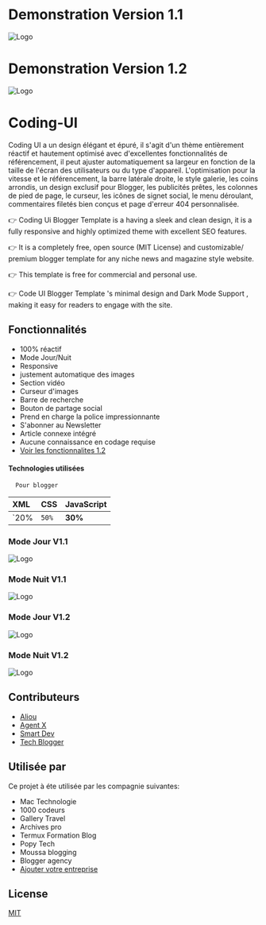 # Demonstration Version 1.1
![Logo](https://telegra.ph/file/68047095b7d4afd5f9f7e.jpg)
# Demonstration Version 1.2
![Logo](https://telegra.ph/file/91c098c67f50a418bb3f9.jpg)
# Coding-UI
Coding UI a un design élégant et épuré, il s'agit d'un thème entièrement réactif et hautement optimisé avec d'excellentes fonctionnalités de référencement, il peut ajuster automatiquement sa largeur en fonction de la taille de l'écran des utilisateurs ou du type d'appareil. L'optimisation pour la vitesse et le référencement, la barre latérale droite, le style galerie, les coins arrondis, un design exclusif pour Blogger, les publicités prêtes, les colonnes de pied de page, le curseur, les icônes de signet social, le menu déroulant, commentaires filetés bien conçus et page d'erreur 404 personnalisée.

👉 Coding Ui Blogger Template is a having a sleek and clean design, it is a fully responsive and highly optimized theme with excellent SEO features.

👉 It is a completely free, open source (MIT License) and customizable/ premium  blogger template for any niche news and magazine style website.

👉  This template is free for commercial and personal use.

👉 Code UI Blogger Template 's minimal design and Dark Mode Support , making it easy for readers to engage with the site.

## Fonctionnalités
- 100% réactif
- Mode Jour/Nuit
- Responsive
- justement automatique des images
- Section vidéo
- Curseur d'images
- Barre de recherche
- Bouton de partage social
- Prend en charge la police impressionnante
- S'abonner au Newsletter
- Article connexe intégré
- Aucune connaissance en codage requise
- <a href="https://github.com/codingtuto/Coding-UI/pull/3">Voir les fonctionnalites 1.2</a>
#### Technologies utilisées

```http
  Pour blogger
```

| XML | CSS     | JavaScript               |
| :-------- | :------- | :------------------------- |
| `20% | `50%` | **30%**|

### Mode Jour V1.1
![Logo](https://telegra.ph/file/68047095b7d4afd5f9f7e.jpg)
### Mode Nuit V1.1
![Logo](https://telegra.ph/file/8af257d16dfb785e9d62c.jpg)
### Mode Jour V1.2
![Logo](https://telegra.ph/file/91c098c67f50a418bb3f9.jpg)
### Mode Nuit V1.2
![Logo](https://telegra.ph/file/28176a87e32b405313bdb.jpg)

## Contributeurs
- [Aliou](https://t.me/A_liou)
- [Agent X](https://www.github.com/codingtuto)
- [Smart Dev](https://www.github.com/)
- [Tech Blogger](https://www.github.com/)

## Utilisée par

Ce projet à éte utilisée par les compagnie suivantes:

- Mac Technologie
- 1000 codeurs
- Gallery Travel
- Archives pro
- Termux Formation Blog
- Popy Tech
- Moussa blogging
- Blogger agency
- [Ajouter votre entreprise](https://www.github.com/)

## License

[MIT](https://choosealicense.com/licenses/mit/)
